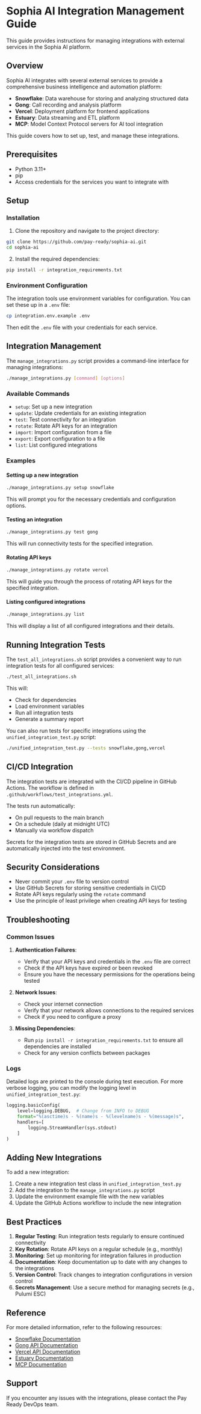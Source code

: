 # Sophia AI Integration Management Guide

This guide provides instructions for managing integrations with external services in the Sophia AI platform.

## Overview

Sophia AI integrates with several external services to provide a comprehensive business intelligence and automation platform:

- **Snowflake**: Data warehouse for storing and analyzing structured data
- **Gong**: Call recording and analysis platform
- **Vercel**: Deployment platform for frontend applications
- **Estuary**: Data streaming and ETL platform
- **MCP**: Model Context Protocol servers for AI tool integration

This guide covers how to set up, test, and manage these integrations.

## Prerequisites

- Python 3.11+
- pip
- Access credentials for the services you want to integrate with

## Setup

### Installation

1. Clone the repository and navigate to the project directory:

```bash
git clone https://github.com/pay-ready/sophia-ai.git
cd sophia-ai
```

2. Install the required dependencies:

```bash
pip install -r integration_requirements.txt
```

### Environment Configuration

The integration tools use environment variables for configuration. You can set these up in a `.env` file:

```bash
cp integration.env.example .env
```

Then edit the `.env` file with your credentials for each service.

## Integration Management

The `manage_integrations.py` script provides a command-line interface for managing integrations:

```bash
./manage_integrations.py [command] [options]
```

### Available Commands

- `setup`: Set up a new integration
- `update`: Update credentials for an existing integration
- `test`: Test connectivity for an integration
- `rotate`: Rotate API keys for an integration
- `import`: Import configuration from a file
- `export`: Export configuration to a file
- `list`: List configured integrations

### Examples

#### Setting up a new integration

```bash
./manage_integrations.py setup snowflake
```

This will prompt you for the necessary credentials and configuration options.

#### Testing an integration

```bash
./manage_integrations.py test gong
```

This will run connectivity tests for the specified integration.

#### Rotating API keys

```bash
./manage_integrations.py rotate vercel
```

This will guide you through the process of rotating API keys for the specified integration.

#### Listing configured integrations

```bash
./manage_integrations.py list
```

This will display a list of all configured integrations and their details.

## Running Integration Tests

The `test_all_integrations.sh` script provides a convenient way to run integration tests for all configured services:

```bash
./test_all_integrations.sh
```

This will:
- Check for dependencies
- Load environment variables
- Run all integration tests
- Generate a summary report

You can also run tests for specific integrations using the `unified_integration_test.py` script:

```bash
./unified_integration_test.py --tests snowflake,gong,vercel
```

## CI/CD Integration

The integration tests are integrated with the CI/CD pipeline in GitHub Actions. The workflow is defined in `.github/workflows/test_integrations.yml`.

The tests run automatically:
- On pull requests to the main branch
- On a schedule (daily at midnight UTC)
- Manually via workflow dispatch

Secrets for the integration tests are stored in GitHub Secrets and are automatically injected into the test environment.

## Security Considerations

- Never commit your `.env` file to version control
- Use GitHub Secrets for storing sensitive credentials in CI/CD
- Rotate API keys regularly using the `rotate` command
- Use the principle of least privilege when creating API keys for testing

## Troubleshooting

### Common Issues

1. **Authentication Failures**:
   - Verify that your API keys and credentials in the `.env` file are correct
   - Check if the API keys have expired or been revoked
   - Ensure you have the necessary permissions for the operations being tested

2. **Network Issues**:
   - Check your internet connection
   - Verify that your network allows connections to the required services
   - Check if you need to configure a proxy

3. **Missing Dependencies**:
   - Run `pip install -r integration_requirements.txt` to ensure all dependencies are installed
   - Check for any version conflicts between packages

### Logs

Detailed logs are printed to the console during test execution. For more verbose logging, you can modify the logging level in `unified_integration_test.py`:

```python
logging.basicConfig(
    level=logging.DEBUG,  # Change from INFO to DEBUG
    format="%(asctime)s - %(name)s - %(levelname)s - %(message)s",
    handlers=[
        logging.StreamHandler(sys.stdout)
    ]
)
```

## Adding New Integrations

To add a new integration:

1. Create a new integration test class in `unified_integration_test.py`
2. Add the integration to the `manage_integrations.py` script
3. Update the environment example file with the new variables
4. Update the GitHub Actions workflow to include the new integration

## Best Practices

1. **Regular Testing**: Run integration tests regularly to ensure continued connectivity
2. **Key Rotation**: Rotate API keys on a regular schedule (e.g., monthly)
3. **Monitoring**: Set up monitoring for integration failures in production
4. **Documentation**: Keep documentation up to date with any changes to the integrations
5. **Version Control**: Track changes to integration configurations in version control
6. **Secrets Management**: Use a secure method for managing secrets (e.g., Pulumi ESC)

## Reference

For more detailed information, refer to the following resources:

- [Snowflake Documentation](https://docs.snowflake.com/)
- [Gong API Documentation](https://app.gong.io/settings/api)
- [Vercel API Documentation](https://vercel.com/docs/api)
- [Estuary Documentation](https://docs.estuary.dev/)
- [MCP Documentation](https://modelcontextprotocol.github.io/)

## Support

If you encounter any issues with the integrations, please contact the Pay Ready DevOps team.
